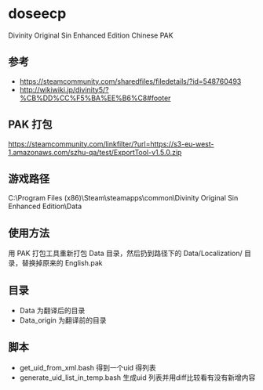 # doseecp
Divinity Original Sin Enhanced Edition Chinese PAK

## 参考
+ https://steamcommunity.com/sharedfiles/filedetails/?id=548760493
+ http://wikiwiki.jp/divinity5/?%CB%DD%CC%F5%BA%EE%B6%C8#footer

## PAK 打包
https://steamcommunity.com/linkfilter/?url=https://s3-eu-west-1.amazonaws.com/szhu-qa/test/ExportTool-v1.5.0.zip

## 游戏路径
C:\Program Files (x86)\Steam\steamapps\common\Divinity Original Sin Enhanced Edition\Data

## 使用方法
用 PAK 打包工具重新打包 Data 目录，然后扔到路径下的 Data/Localization/ 目录，替换掉原来的 English.pak

## 目录
+ Data 为翻译后的目录
+ Data_origin 为翻译前的目录

## 脚本
+ get_uid_from_xml.bash 得到一个uid 得列表
+ generate_uid_list_in_temp.bash 生成uid 列表并用diff比较看有没有新增内容
